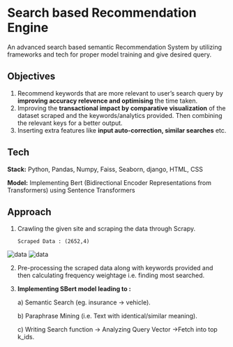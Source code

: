 # Search based Recommendation Engine
An advanced search based semantic Recommendation System by utilizing frameworks and tech for proper model training and give desired query.

## Objectives
1. Recommend keywords that are more relevant to user’s search query by **improving accuracy relevence and optimising** the time taken.
2. Improving the **transactional impact by comparative visualization** of the dataset scraped and the keywords/analytics provided. Then combining the relevant keys for a better output.
3. Inserting extra features like **input auto-correction, similar searches** etc.
## Tech 

**Stack:** Python, Pandas, Numpy, Faiss, Seaborn, django, HTML, CSS

**Model:** Implementing Bert (Bidirectional Encoder Representations from Transformers) using Sentence Transformers


## Approach
1. Crawling the given site and scraping the data through Scrapy.

       Scraped Data : (2652,4) 
       
![data](https://drive.google.com/drive/folders/1vAdh2q1jSxcFUtoNhqZAF-y4yZZ3zczb)
![data](https://drive.google.com/drive/folders/1vAdh2q1jSxcFUtoNhqZAF-y4yZZ3zczb)

2. Pre-processing the scraped data along with keywords provided and then calculating frequency weightage i.e. finding most searched.
3. **Implementing SBert model leading to :**

     a) Semantic Search (eg. insurance -> vehicle).

     b) Paraphrase Mining (i.e. Text with identical/similar meaning).

     c) Writing Search function -> Analyzing Query Vector ->Fetch into top k_ids.

